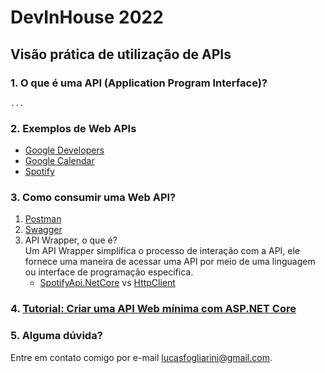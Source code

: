 # DevInHouse 2022

## Visão prática de utilização de APIs

### 1. O que é uma API (Application Program Interface)?
    ...

### 2. Exemplos de Web APIs
   - [Google Developers](https://developers.google.com/products/develop)
   - [Google Calendar](https://developers.google.com/calendar/api/v3/reference/events/insert?apix=true&apix_params=%7B%22calendarId%22%3A%22lucas.fogliarini%40way2.com.br%22%2C%22resource%22%3A%7B%22end%22%3A%7B%22date%22%3A%222022-03-24%22%7D%2C%22start%22%3A%7B%22date%22%3A%222022-03-24%22%7D%2C%22summary%22%3A%22DevInHouse%20%C3%A9%20top!%22%7D%7D#try-it)
   - [Spotify](https://developer.spotify.com/console/get-search-item/?q=Ramble%20On&type=track)

### 3. Como consumir uma Web API?
  1. [Postman](https://www.postman.com/)
  3. [Swagger](https://swagger.io/)
  2. API Wrapper, o que é?  
      Um API Wrapper simplifica o processo de interação com a API, ele fornece uma maneira de acessar uma API por meio de uma linguagem ou interface de programação específica.
      - [SpotifyApi.NetCore](https://github.com/Ringobot/SpotifyApi.NetCore) vs [HttpClient](https://docs.microsoft.com/pt-br/dotnet/api/system.net.http.httpclient?view=net-6.0#examples)

### 4. [Tutorial: Criar uma API Web mínima com ASP.NET Core](https://docs.microsoft.com/pt-br/aspnet/core/tutorials/min-web-api?view=aspnetcore-6.0&tabs=visual-studio)

### 5. Alguma dúvida?
Entre em contato comigo por e-mail lucasfogliarini@gmail.com.
